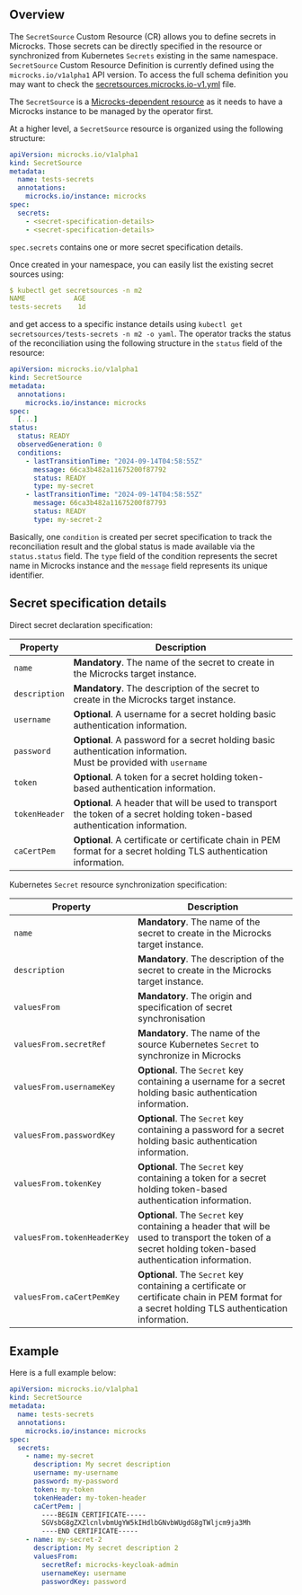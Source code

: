 
## Overview

The `SecretSource` Custom Resource (CR) allows you to define secrets in Microcks. Those secrets can be directly specified
in the resource or synchronized from Kubernetes `Secrets` existing in the same namespace.
`SecretSource` Custom Resource Definition is currently defined using the `microcks.io/v1alpha1` API version. To access
the full schema definition you may want to check the 
[secretsources.microcks.io-v1.yml](../deploy/crd/secretsources.microcks.io-v1.yml) file.

The `SecretSource` is a [Microcks-dependent resource](./microcks-dependent-cr.md) as it needs to have a Microcks 
instance to be managed by the operator first.

At a higher level, a `SecretSource` resource is organized using the following structure:

```yaml
apiVersion: microcks.io/v1alpha1
kind: SecretSource
metadata:
  name: tests-secrets
  annotations:
    microcks.io/instance: microcks
spec:
  secrets:
    - <secret-specification-details>
    - <secret-specification-details>
```

`spec.secrets` contains one or more secret specification details.

Once created in your namespace, you can easily list the existing secret sources using:

```yaml
$ kubectl get secretsources -n m2
NAME            AGE
tests-secrets    1d
```

and get access to a specific instance details using `kubectl get secretsources/tests-secrets -n m2 -o yaml`.
The operator tracks the status of the reconciliation using the following structure in the `status` field
of the resource:

```yaml
apiVersion: microcks.io/v1alpha1
kind: SecretSource
metadata:
  annotations:
    microcks.io/instance: microcks
spec:
  [...]
status:
  status: READY
  observedGeneration: 0
  conditions:
    - lastTransitionTime: "2024-09-14T04:58:55Z"
      message: 66ca3b482a11675200f87792
      status: READY
      type: my-secret
    - lastTransitionTime: "2024-09-14T04:58:55Z"
      message: 66ca3b482a11675200f87793
      status: READY
      type: my-secret-2
```

Basically, one `condition` is created per secret specification to track the reconciliation result and the global status
is made available via the `status.status` field. The `type` field of the condition represents the secret name in Microcks
instance and the `message` field represents its unique identifier.

## Secret specification details

Direct secret declaration specification:

| Property      | Description                                                                                                                 |
|---------------|-----------------------------------------------------------------------------------------------------------------------------|
| `name`        | **Mandatory**. The name of the secret to create in the Microcks target instance.                                            |
| `description` | **Mandatory**. The description of the secret to create in the Microcks target instance.                                     |
| `username`    | **Optional**. A username for a secret holding basic authentication information.                                             |
| `password`    | **Optional**. A password for a secret holding basic authentication information.<br/> Must be provided with `username`       |
| `token`       | **Optional**. A token for a secret holding token-based authentication information.                                          |
| `tokenHeader` | **Optional**. A header that will be used to transport the token of a secret holding token-based authentication information. |
| `caCertPem`   | **Optional**. A certificate or certificate chain in PEM format for a secret holding TLS authentication information.         |


Kubernetes `Secret` resource synchronization specification:

| Property                    | Description                                                                                                    |
|-----------------------------|----------------------------------------------------------------------------------------------------------------|
| `name`                      | **Mandatory**. The name of the secret to create in the Microcks target instance.                               |
| `description`               | **Mandatory**. The description of the secret to create in the Microcks target instance.                        |
| `valuesFrom`                | **Mandatory**. The origin and specification of secret synchronisation                                          |
| `valuesFrom.secretRef`      | **Mandatory**. The name of the source Kubernetes `Secret` to synchronize in Microcks                           |
| `valuesFrom.usernameKey`    | **Optional**. The `Secret` key containing a username for a secret holding basic authentication information.    |
| `valuesFrom.passwordKey`    | **Optional**. The `Secret` key containing a password for a secret holding basic authentication information.    |
| `valuesFrom.tokenKey`       | **Optional**. The `Secret` key containing a token for a secret holding token-based authentication information. |
| `valuesFrom.tokenHeaderKey` | **Optional**. The `Secret` key containing a header that will be used to transport the token of a secret holding token-based authentication information. |
| `valuesFrom.caCertPemKey`   | **Optional**. The `Secret` key containing a certificate or certificate chain in PEM format for a secret holding TLS authentication information.         |

## Example

Here is a full example below:

```yaml
apiVersion: microcks.io/v1alpha1
kind: SecretSource
metadata:
  name: tests-secrets
  annotations:
    microcks.io/instance: microcks
spec:
  secrets:
    - name: my-secret
      description: My secret description
      username: my-username
      password: my-password
      token: my-token
      tokenHeader: my-token-header
      caCertPem: |
        ----BEGIN CERTIFICATE-----
        SGVsbG8gZXZlcnlvbmUgYW5kIHdlbGNvbWUgdG8gTWljcm9ja3Mh
        ----END CERTIFICATE-----
    - name: my-secret-2
      description: My secret description 2
      valuesFrom:
        secretRef: microcks-keycloak-admin
        usernameKey: username
        passwordKey: password
```